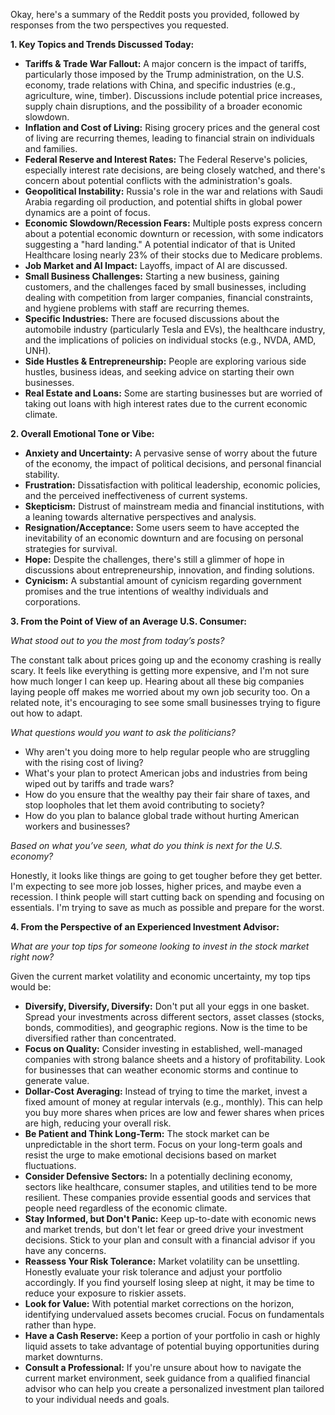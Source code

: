 Okay, here's a summary of the Reddit posts you provided, followed by responses from the two perspectives you requested.

**1. Key Topics and Trends Discussed Today:**

*   **Tariffs & Trade War Fallout:** A major concern is the impact of tariffs, particularly those imposed by the Trump administration, on the U.S. economy, trade relations with China, and specific industries (e.g., agriculture, wine, timber). Discussions include potential price increases, supply chain disruptions, and the possibility of a broader economic slowdown.
*   **Inflation and Cost of Living:** Rising grocery prices and the general cost of living are recurring themes, leading to financial strain on individuals and families.
*   **Federal Reserve and Interest Rates:** The Federal Reserve's policies, especially interest rate decisions, are being closely watched, and there's concern about potential conflicts with the administration's goals.
*   **Geopolitical Instability:** Russia's role in the war and relations with Saudi Arabia regarding oil production, and potential shifts in global power dynamics are a point of focus.
*   **Economic Slowdown/Recession Fears:** Multiple posts express concern about a potential economic downturn or recession, with some indicators suggesting a "hard landing." A potential indicator of that is United Healthcare losing nearly 23% of their stocks due to Medicare problems.
*   **Job Market and AI Impact:** Layoffs, impact of AI are discussed.
*   **Small Business Challenges:** Starting a new business, gaining customers, and the challenges faced by small businesses, including dealing with competition from larger companies, financial constraints, and hygiene problems with staff are recurring themes.
*   **Specific Industries:** There are focused discussions about the automobile industry (particularly Tesla and EVs), the healthcare industry, and the implications of policies on individual stocks (e.g., NVDA, AMD, UNH).
*   **Side Hustles & Entrepreneurship:** People are exploring various side hustles, business ideas, and seeking advice on starting their own businesses.
*   **Real Estate and Loans:** Some are starting businesses but are worried of taking out loans with high interest rates due to the current economic climate.

**2. Overall Emotional Tone or Vibe:**

*   **Anxiety and Uncertainty:** A pervasive sense of worry about the future of the economy, the impact of political decisions, and personal financial stability.
*   **Frustration:** Dissatisfaction with political leadership, economic policies, and the perceived ineffectiveness of current systems.
*   **Skepticism:** Distrust of mainstream media and financial institutions, with a leaning towards alternative perspectives and analysis.
*   **Resignation/Acceptance:** Some users seem to have accepted the inevitability of an economic downturn and are focusing on personal strategies for survival.
*   **Hope:** Despite the challenges, there's still a glimmer of hope in discussions about entrepreneurship, innovation, and finding solutions.
*   **Cynicism:** A substantial amount of cynicism regarding government promises and the true intentions of wealthy individuals and corporations.

**3. From the Point of View of an Average U.S. Consumer:**

*What stood out to you the most from today’s posts?*

The constant talk about prices going up and the economy crashing is really scary. It feels like everything is getting more expensive, and I'm not sure how much longer I can keep up. Hearing about all these big companies laying people off makes me worried about my own job security too. On a related note, it's encouraging to see some small businesses trying to figure out how to adapt.

*What questions would you want to ask the politicians?*

*   Why aren't you doing more to help regular people who are struggling with the rising cost of living?
*   What's your plan to protect American jobs and industries from being wiped out by tariffs and trade wars?
*   How do you ensure that the wealthy pay their fair share of taxes, and stop loopholes that let them avoid contributing to society?
*   How do you plan to balance global trade without hurting American workers and businesses?

*Based on what you’ve seen, what do you think is next for the U.S. economy?*

Honestly, it looks like things are going to get tougher before they get better. I'm expecting to see more job losses, higher prices, and maybe even a recession. I think people will start cutting back on spending and focusing on essentials. I'm trying to save as much as possible and prepare for the worst.

**4. From the Perspective of an Experienced Investment Advisor:**

*What are your top tips for someone looking to invest in the stock market right now?*

Given the current market volatility and economic uncertainty, my top tips would be:

*   **Diversify, Diversify, Diversify:** Don't put all your eggs in one basket. Spread your investments across different sectors, asset classes (stocks, bonds, commodities), and geographic regions. Now is the time to be diversified rather than concentrated.
*   **Focus on Quality:** Consider investing in established, well-managed companies with strong balance sheets and a history of profitability. Look for businesses that can weather economic storms and continue to generate value.
*   **Dollar-Cost Averaging:** Instead of trying to time the market, invest a fixed amount of money at regular intervals (e.g., monthly). This can help you buy more shares when prices are low and fewer shares when prices are high, reducing your overall risk.
*   **Be Patient and Think Long-Term:** The stock market can be unpredictable in the short term. Focus on your long-term goals and resist the urge to make emotional decisions based on market fluctuations.
*   **Consider Defensive Sectors:** In a potentially declining economy, sectors like healthcare, consumer staples, and utilities tend to be more resilient. These companies provide essential goods and services that people need regardless of the economic climate.
*   **Stay Informed, but Don't Panic:** Keep up-to-date with economic news and market trends, but don't let fear or greed drive your investment decisions. Stick to your plan and consult with a financial advisor if you have any concerns.
*   **Reassess Your Risk Tolerance:** Market volatility can be unsettling. Honestly evaluate your risk tolerance and adjust your portfolio accordingly. If you find yourself losing sleep at night, it may be time to reduce your exposure to riskier assets.
*   **Look for Value:** With potential market corrections on the horizon, identifying undervalued assets becomes crucial. Focus on fundamentals rather than hype.
*   **Have a Cash Reserve:** Keep a portion of your portfolio in cash or highly liquid assets to take advantage of potential buying opportunities during market downturns.
*   **Consult a Professional:** If you're unsure about how to navigate the current market environment, seek guidance from a qualified financial advisor who can help you create a personalized investment plan tailored to your individual needs and goals.
